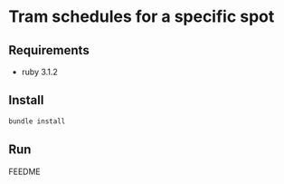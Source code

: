 # Tram schedules for a specific spot

## Requirements

- ruby 3.1.2

## Install

```sh
bundle install
```

## Run

FEEDME

